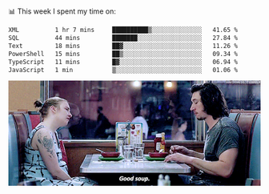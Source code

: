 📊 This week I spent my time on:
<!--START_SECTION:waka-->

```text
XML          1 hr 7 mins     ██████████▒░░░░░░░░░░░░░░   41.65 %
SQL          44 mins         ███████░░░░░░░░░░░░░░░░░░   27.84 %
Text         18 mins         ██▓░░░░░░░░░░░░░░░░░░░░░░   11.26 %
PowerShell   15 mins         ██▒░░░░░░░░░░░░░░░░░░░░░░   09.34 %
TypeScript   11 mins         █▓░░░░░░░░░░░░░░░░░░░░░░░   06.94 %
JavaScript   1 min           ▒░░░░░░░░░░░░░░░░░░░░░░░░   01.06 %
```

<!--END_SECTION:waka-->


![](goodSoup.gif)
